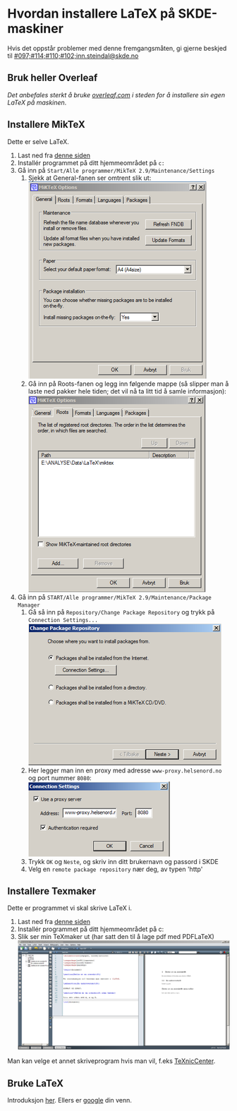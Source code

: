 ﻿# Hvordan installere LaTeX på SKDE-maskiner

Hvis det oppstår problemer med denne fremgangsmåten, gi gjerne beskjed til <A HREF="mailto:&#097;&#114;&#110;&#102;&#105;&#110;&#110;&#046;&#115;&#116;&#101;&#105;&#110;&#100;&#097;&#108;&#064;&#115;&#107;&#100;&#101;&#046;&#110;&#111;">#097;#114;#110;#102;&#105;&#110;&#110;&#046;&#115;&#116;&#101;&#105;&#110;&#100;&#097;&#108;&#064;&#115;&#107;&#100;&#101;&#046;&#110;&#111;</A>

## Bruk heller Overleaf

*Det anbefales sterkt å bruke [overleaf.com](https://www.overleaf.com) i steden for å installere sin egen LaTeX på maskinen*. 

## Installere MikTeX

Dette er selve LaTeX. 

1. Last ned fra [denne siden](http://miktex.org/download)
2. Installér programmet på ditt hjemmeområdet på `c:`
3. Gå inn på `Start/Alle programmer/MikTeX 2.9/Maintenance/Settings`
    1. Sjekk at General-fanen ser omtrent slik ut:  
![Alt text](figurer/miktex_general.png)  
    2. Gå inn på Roots-fanen og legg inn følgende mappe (så slipper man å laste ned pakker hele tiden; det vil nå ta litt tid å samle informasjon):   
![Alt text](figurer/miktex_roots.png)  
4. Gå inn på `START/Alle programmer/MikTeX 2.9/Maintenance/Package Manager`
    1. Gå så inn på `Repository/Change Package Repository` og trykk på `Connection Settings...`  
![Alt text](figurer/miktex_repository1.png)  
    2. Her legger man inn en proxy med adresse `www-proxy.helsenord.no` og port nummer `8080`:  
![Alt text](figurer/miktex_repository_proxy.png)
    3. Trykk `OK` og `Neste`, og skriv inn ditt brukernavn og passord i SKDE
    4. Velg en `remote package repository` nær deg, av typen 'http'

## Installere Texmaker 

Dette er programmet vi skal skrive LaTeX i.

1. Last ned fra [denne siden](http://www.xm1math.net/texmaker/download.html)
2. Installér programmet på ditt hjemmeområdet på c:  
3. Slik ser min TeXmaker ut (har satt den til å lage pdf med PDFLaTeX)  
![Alt text](figurer/texmaker.png)  

Man kan velge et annet skriveprogram hvis man vil, f.eks [TeXnicCenter](http://www.texniccenter.org).

## Bruke LaTeX

Introduksjon [her](latex_intro.md). Ellers er [google](http://www.google.no/search?q=introduction+to+latex) din venn.  

